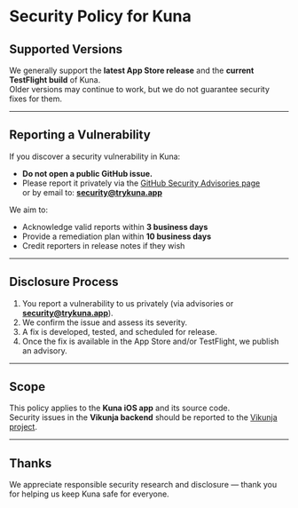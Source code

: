 # Security Policy for Kuna

## Supported Versions

We generally support the **latest App Store release** and the **current TestFlight build** of Kuna.  
Older versions may continue to work, but we do not guarantee security fixes for them.

---

## Reporting a Vulnerability

If you discover a security vulnerability in Kuna:

- **Do not open a public GitHub issue.**
- Please report it privately via the [GitHub Security Advisories page](https://github.com/trykuna/app/security/advisories/new)  
  or by email to: **security@trykuna.app**

We aim to:

- Acknowledge valid reports within **3 business days**  
- Provide a remediation plan within **10 business days**  
- Credit reporters in release notes if they wish  

---

## Disclosure Process

1. You report a vulnerability to us privately (via advisories or **security@trykuna.app**).  
2. We confirm the issue and assess its severity.  
3. A fix is developed, tested, and scheduled for release.  
4. Once the fix is available in the App Store and/or TestFlight, we publish an advisory.  

---

## Scope

This policy applies to the **Kuna iOS app** and its source code.  
Security issues in the **Vikunja backend** should be reported to the [Vikunja project](https://vikunja.io).

---

## Thanks

We appreciate responsible security research and disclosure — thank you for helping us keep Kuna safe for everyone.
